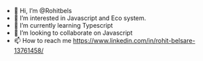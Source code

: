 - 👋 Hi, I’m @Rohitbels
- 👀 I’m interested in Javascript and Eco system.
- 🌱 I’m currently learning Typescript
- 💞️ I’m looking to collaborate on Javascript
- 📫 How to reach me https://www.linkedin.com/in/rohit-belsare-13761458/

<!---
Rohitbels/Rohitbels is a ✨ special ✨ repository because its `README.md` (this file) appears on your GitHub profile.
You can click the Preview link to take a look at your changes.
--->
